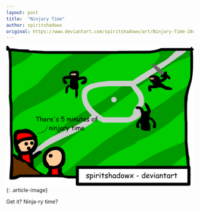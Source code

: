 ```yaml
---
layout: post
title:  "Ninjary Time"
author: spiritshadowx
original: https://www.deviantart.com/spiritshadowx/art/Ninjary-Time-284251807
---
```


![](/assets/img/2012-02-10.webp)
{: .article-image}

Get it? Ninja-ry time?
